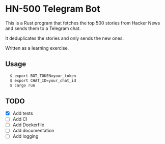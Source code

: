 # HN-500 Telegram Bot

This is a Rust program that fetches the top 500 stories from Hacker News and
sends them to a Telegram chat.

It deduplicates the stories and only sends the new ones.

Written as a learning exercise.

## Usage

```bash
  $ export BOT_TOKEN=your_token
  $ export CHAT_ID=your_chat_id
  $ cargo run
```

## TODO

- [x] Add tests
- [ ] Add CI
- [ ] Add Dockerfile
- [ ] Add documentation
- [ ] Add logging
